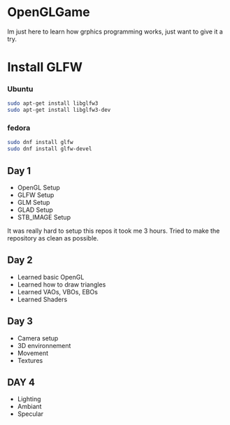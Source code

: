# OpenGLGame

Im just here to learn how grphics programming works, just want to give it a try.

# Install GLFW
### Ubuntu
```bash
sudo apt-get install libglfw3
sudo apt-get install libglfw3-dev
```
### fedora
```bash
sudo dnf install glfw
sudo dnf install glfw-devel
```
## Day 1
- OpenGL Setup
- GLFW Setup
- GLM Setup
- GLAD Setup
- STB_IMAGE Setup

It was really hard to setup this repos it took me 3 hours. Tried to make the repository as clean as possible.

## Day 2
- Learned basic OpenGL
- Learned how to draw triangles
- Learned VAOs, VBOs, EBOs
- Learned Shaders

## Day 3
- Camera setup
- 3D environnement
- Movement
- Textures

## DAY 4
- Lighting
- Ambiant
- Specular
